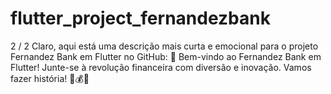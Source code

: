# flutter_project_fernandezbank
 2 / 2  Claro, aqui está uma descrição mais curta e emocional para o projeto Fernandez Bank em Flutter no GitHub:  🚀 Bem-vindo ao Fernandez Bank em Flutter! Junte-se à revolução financeira com diversão e inovação. Vamos fazer história! 💼💰🌟
